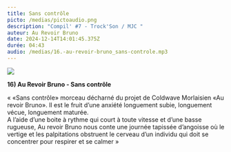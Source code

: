```yaml
---
title: Sans contrôle
picto: /medias/pictoaudio.png
description: "Compil' #7 - Trock'Son / MJC "
auteur: Au Revoir Bruno
date: 2024-12-14T14:01:45.375Z
durée: 04:43
audio: /medias/16.-au-revoir-bruno_sans-controle.mp3
---
```

![](/medias/au_revoir_bruno_compil_250.png)

**16) Au Revoir Bruno - Sans contrôle** 

« «Sans contrôle» morceau décharné du projet de Coldwave Morlaisien «Au revoir Bruno». Il est le fruit d’une anxiété longuement subie, longuement vécue, longuement maturée. \
A l’aide d’une boite à rythme qui court à toute vitesse et d’une basse rugueuse, Au revoir Bruno nous conte une journée tapissée d’angoisse où le vertige et les palpitations obstruent le cerveau d’un individu qui doit se concentrer pour respirer et se calmer »